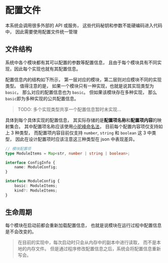 # 配置文件

本系统会调用很多外部的 API 或服务，
这些代码秘钥和参数不能硬编码进入代码中，
因此需要使用配置文件统一管理

## 文件结构

系统中各个模块都有其可以配置的参数等配置信息，
且由于每个模块具有不同实现，因此每个实现也就有其配置信息。

配置信息内的结构如下所示，
第一层对应的模块，第二层则对应模块不同的实现类型。
值得注意的是，
如果一个模块只有一种实现，也就是说其实现类型为`basic`，
那么对应的配置信息也为 `basic`。
但如果该模块存在多种实现，
那么`basic`即为多种实现的公共配置信息。

> TODO: 多个实现类型共享一个配置信息暂时未实现...

具体到每个具体实现的配置信息，
其实际存储的是**配置项名称**和**配置项内容**的映射集合。
其中配置项名称应该使用[小驼峰命名法](https://zh.wikipedia.org/wiki/%E9%A7%9D%E5%B3%B0%E5%BC%8F%E5%A4%A7%E5%B0%8F%E5%AF%AB)，
目前每个配置内容项仅支持如上 3 种类型，
而配置项内容目前仅支持 `number`, `string` 和 `boolean` 这 3 中类型，
因此在设计配置项时应该注意这三种类型在 json 中表现差异。

```typescript
// 模块配置项
type ModuleItems = Map<str, number | string | boolean>;

interface ConfigInfo {
    name: ModuleConfig;
}

interface ModuleConfig {
    basic: ModuleItems;
    kind?: ModuleItems;
}
```

## 生命周期

每个模块在启动前都会重新加载配置信息，
也就是说模块在运行过程中配置信息是不会改变的。

> 在目前的实现中，每次启动时只会从内存中的副本中进行读取，
> 而不是本地的内存文件。
> 但是通过程序修改配置信息之后，系统会将配置信息重新写会。
